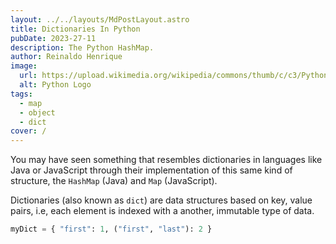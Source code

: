 ```yaml
---
layout: ../../layouts/MdPostLayout.astro
title: Dictionaries In Python
pubDate: 2023-27-11
description: The Python HashMap.
author: Reinaldo Henrique
image:
  url: https://upload.wikimedia.org/wikipedia/commons/thumb/c/c3/Python-logo-notext.svg/640px-Python-logo-notext.svg.png
  alt: Python Logo
tags:
  - map
  - object
  - dict
cover: /
---
```


You may have seen something that resembles dictionaries in languages like Java or JavaScript through their implementation of this same kind of structure, the `HashMap` (Java) and `Map` (JavaScript).

Dictionaries (also known as `dict`) are data structures based on key, value pairs, i.e, each element is indexed with a another, immutable type of data.

```python
myDict = { "first": 1, ("first", "last"): 2 }
```
